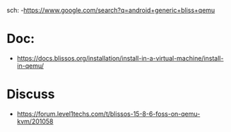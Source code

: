 sch:
-https://www.google.com/search?q=android+generic+bliss+qemu

# Doc:
- https://docs.blissos.org/installation/install-in-a-virtual-machine/install-in-qemu/

# Discuss
- https://forum.level1techs.com/t/blissos-15-8-6-foss-on-qemu-kvm/201058

